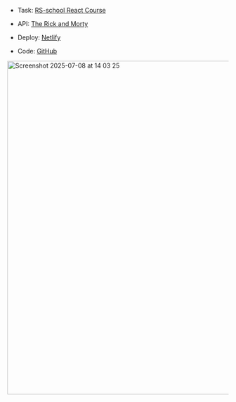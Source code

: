 - Task: [RS-school React Course](https://github.com/rolling-scopes-school/tasks/blob/master/react/modules/tasks/class-components.md)

- API: [The Rick and Morty](https://rickandmortyapi.com/)

- Deploy: [Netlify](https://profound-gumption-937c0a.netlify.app/)

- Code: [GitHub](https://github.com/dzichonka/RickAndMorty)

<img width="758" alt="Screenshot 2025-07-08 at 14 03 25" src="https://github.com/user-attachments/assets/731b9029-7ed9-4b39-bfd9-cb9beca9a6eb" />
